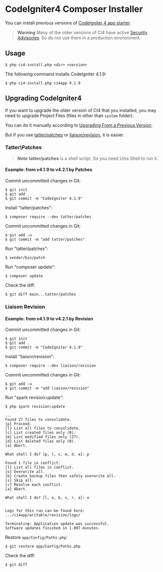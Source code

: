 # CodeIgniter4 Composer Installer

You can install previous versions of [CodeIgniter 4 app starter](https://github.com/codeigniter4/appstarter).

> **Warning**
> Many of the older versions of CI4 have active [Security Advisories](https://github.com/codeigniter4/CodeIgniter4/security/advisories). So do not use them in a production environment.

## Usage

```console
$ php ci4-install.php <dir> <version>
```

The following command installs CodeIgniter 4.1.9:
```console
$ php ci4-install.php ci4app 4.1.9
```

## Upgrading CodeIgniter4

If you want to upgrade the older version of CI4 that you installed, you may need to upgrade Project Files (files in other than `system` folder).

You can do it manually according to [Upgrading From a Previous Version](https://codeigniter4.github.io/CodeIgniter4/installation/upgrading.html).

But if you use [tatter/patches](https://github.com/tattersoftware/codeigniter4-patches) or [liaison/revision](https://github.com/paulbalandan/liaison-revision), it is easier.

### Tatter\Patches

> **Note**
> **tatter/patches** is a shell script. So you need Unix Shell to run it.

#### Example: from v4.1.9 to v4.2.1 by Patches

Commit uncommitted changes in Git:
```console
$ git init
$ git add .
$ git commit -m "CodeIgniter 4.1.9"
```

Install "tatter/patches":
```console
$ composer require --dev tatter/patches
```

Commit uncommitted changes in Git:
```console
$ git add -u
$ git commit -m "add tatter/patches"
```

Run "tatter/patches":
```console
$ vendor/bin/patch
```

Run "composer update":
```console
$ composer update
```

Check the diff:
```console
$ git diff main...tatter/patches
```

### Liaison Revision

#### Example: from v4.1.9 to v4.2.1 by Revision

Commit uncommitted changes in Git:
```console
$ git init
$ git add .
$ git commit -m "CodeIgniter 4.1.9"
```

Install "liaison/revision":
```console
$ composer require --dev liaison/revision
```

Commit uncommitted changes in Git:
```console
$ git add -u
$ git commit -m "add liaison/revision"
```

Run "spark revision:update":
```console
$ php spark revision:update
```

```console
...
Found 27 files to consolidate.
[p] Proceed.
[l] List all files to consolidate.
[c] List created files only (0).
[m] List modified files only (27).
[d] List deleted files only (0).
[a] Abort.

What shall I do? [p, l, c, m, d, a]: p

Found 1 file in conflict.
[l] List all files in conflict.
[o] Overwrite all.
[b] Create backup files then safely overwrite all.
[s] Skip all.
[r] Resolve each conflict.
[a] Abort.

What shall I do? [l, o, b, s, r, a]: o


Logs for this run can be found here:
.../ci4app/writable/revision/logs/

Terminating: Application update was successful.
Software updates finished in 1.097 minutes.
```

Restore `app/Config/Paths.php`:
```console
$ git restore app/Config/Paths.php
```

Check the diff:
```console
$ git diff
```
